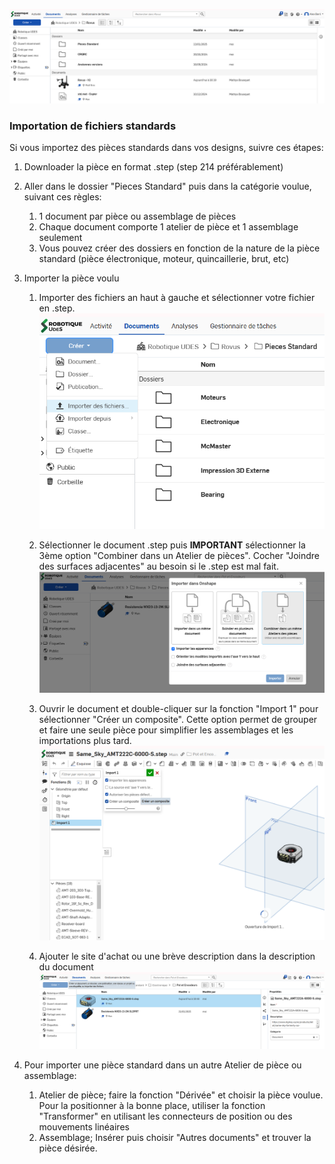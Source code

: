 ![Onshape_homepage](../../attachements/Mechanical/Onshape_homepage.png)

### Importation de fichiers standards

Si vous importez des pièces standards dans vos designs, suivre ces étapes:

1. Downloader la pièce en format .step (step 214 préférablement)
2. Aller dans le dossier "Pieces Standard" puis dans la catégorie voulue, suivant ces règles:
	1. 1 document par pièce ou assemblage de pièces
	2. Chaque document comporte 1 atelier de pièce et 1 assemblage seulement
	3. Vous pouvez créer des dossiers en fonction de la nature de la pièce standard (pièce électronique, moteur, quincaillerie, brut, etc)
3. Importer la pièce voulu 
	1. Importer des fichiers an haut à gauche et sélectionner votre fichier en .step.![Onshape_Import](../../attachements/Mechanical/Onshape_Import.png)
	   
	2. Sélectionner le document .step puis **IMPORTANT** sélectionner la 3ème option "Combiner dans un Atelier de pièces". Cocher "Joindre des surfaces adjacentes" au besoin si le .step est mal fait. ![Onshape_Import_option](../../attachements/Mechanical/Onshape_Import_option.png)
	   
	3. Ouvrir le document et double-cliquer sur la fonction "Import 1" pour sélectionner "Créer un composite". Cette option permet de grouper et faire une seule pièce pour simplifier les assemblages et les importations plus tard. ![Onshape_Creer_Composite](../../attachements/Mechanical/Onshape_Creer_Composite.png)
	   
	4. Ajouter le site d'achat ou une brève description dans la description du document ![Onshape_add_description](../../attachements/Mechanical/Onshape_add_description.png)
	   
4. Pour importer une pièce standard dans un autre Atelier de pièce ou assemblage:
   1. Atelier de pièce; faire la fonction "Dérivée" et choisir la pièce voulue. Pour la positionner à la bonne place, utiliser la fonction "Transformer" en utilisant les connecteurs de position ou des mouvements linéaires
   2. Assemblage; Insérer puis choisir "Autres documents" et trouver la pièce désirée.
